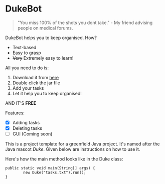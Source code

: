 # DukeBot

> "You miss 100% of the shots you dont take." - My friend advising people on medical forums.

DukeBot helps you to keep organised. How?

- Text-based
- Easy to grasp
- ~~Very~~ Extremely easy to learn!

All you need to do is:

1. Download it from [here](https://github.com/Effixion/ip/releases/tag/v1.0)
2. Double click the jar file
3. Add your tasks
4. Let it help you to keep organised!

AND IT'S __FREE__

Features:
- [x] Adding  tasks
- [x] Deleting tasks
- [ ] GUI (Coming soon)

This is a project template for a greenfield Java project. It's named after the Java mascot _Duke_. Given below are instructions on how to use it.

Here's how the main method looks like in the Duke class:

```
public static void main(String[] args) {
        new Duke("tasks.txt").run();
}
```
